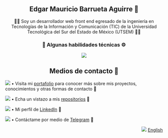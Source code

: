 <h2 align="center">Edgar Mauricio Barrueta Aguirre 🫡</h2>
<p align="center">👨‍💻 Soy un desarrollador web front end egresado de la ingeniería en Tecnologías de la Información y Comunicación (TIC) de la Universidad Tecnológica del Sur del Estado de México (UTSEM) 👨‍🎓</p>

<h3 align="center">🧠 Algunas habilidades técnicas ⚙️</h3>
<p align="center">
  <a href="https://go-skill-icons.vercel.app/">
    <img src="https://go-skill-icons.vercel.app/api/icons?i=javascript,typescript,angular,reactivex,java,spring,nodejs,npm,html,css,sass,bootstrap,jquery,git,github,gitlab&theme=dark&perline=8" />
  </a>
</p>

<h2 align="center">Medios de contacto 💬</h2>

<img src="https://api.iconify.design/fxemoji:meridianglobe.svg"> • Visita mi [portafolio](https://mauriciobarrueta.github.io/portafolio/) para conocer más sobre mis proyectos, conocimientos y otras formas de contacto 🔗

<img src="https://api.iconify.design/ion:logo-github.svg?color=%23ffffff"> • Echa un vistazo a mis [repositorios](https://github.com/MauricioBarrueta?tab=repositories) 🔗

<img src="https://api.iconify.design/devicon:linkedin.svg"> • Mi perfil de [LinkedIn](http://www.linkedin.com/in/mauricio-barrueta) 🔗

<img src="https://api.iconify.design/logos:telegram.svg"> • Contáctame por medio de [Telegram](https://t.me/MauricioBarrueta) 🔗

<p align="right">  
  <img src="https://api.iconify.design/circle-flags:us.svg"> <a href="https://github.com/MauricioBarrueta/MauricioBarrueta/blob/main/README-en.md">English</a>
</p>
